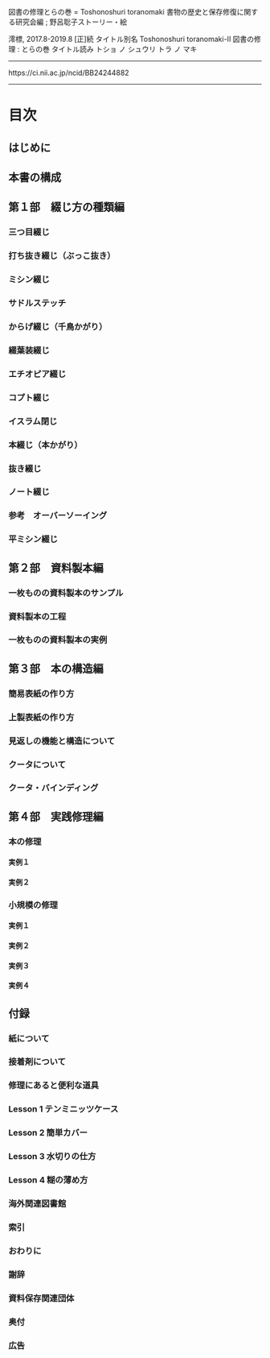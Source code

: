 図書の修理とらの巻 = Toshonoshuri toranomaki
書物の歴史と保存修復に関する研究会編 ; 野呂聡子ストーリー・絵

澪標, 2017.8-2019.8
[正]続
タイトル別名
Toshonoshuri toranomaki-II
図書の修理 : とらの巻
タイトル読み
トショ ノ シュウリ トラ ノ マキ
<hr>
https://ci.nii.ac.jp/ncid/BB24244882
<hr>

# 目次

## はじめに

## 本書の構成

## 第１部　綴じ方の種類編
### 三つ目綴じ
### 打ち抜き綴じ（ぶっこ抜き）
### ミシン綴じ
### サドルステッチ
### からげ綴じ（千鳥かがり）
### 綴葉装綴じ
### エチオピア綴じ
### コプト綴じ
### イスラム閉じ
### 本綴じ（本かがり）
### 抜き綴じ
### ノート綴じ
### 参考　オーバーソーイング
### 平ミシン綴じ

## 第２部　資料製本編
### 一枚ものの資料製本のサンプル
### 資料製本の工程
### 一枚ものの資料製本の実例

## 第３部　本の構造編
### 簡易表紙の作り方
### 上製表紙の作り方
### 見返しの機能と構造について
### クータについて
### クータ・バインディング

## 第４部　実践修理編
### 本の修理
#### 実例１
#### 実例２
### 小規模の修理
#### 実例１
#### 実例２
#### 実例３
#### 実例４

## 付録
### 紙について
### 接着剤について
### 修理にあると便利な道具
### Lesson 1 テンミニッツケース
### Lesson 2 簡単カバー
### Lesson 3 水切りの仕方
### Lesson 4 糊の薄め方
### 海外関連図書館
### 索引
### おわりに
### 謝辞
### 資料保存関連団体
### 奥付
### 広告
